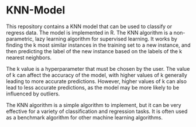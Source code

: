# KNN-Model
This repository contains a KNN model that can be used to classify or regress data. The model is implemented in R.
The KNN algorithm is a non-parametric, lazy learning algorithm for supervised learning. It works by finding the k most similar instances in the training set to a new instance, and then predicting the label of the new instance based on the labels of the k nearest neighbors.

The k value is a hyperparameter that must be chosen by the user. The value of k can affect the accuracy of the model, with higher values of k generally leading to more accurate predictions. However, higher values of k can also lead to less accurate predictions, as the model may be more likely to be influenced by outliers.

The KNN algorithm is a simple algorithm to implement, but it can be very effective for a variety of classification and regression tasks. It is often used as a benchmark algorithm for other machine learning algorithms.
